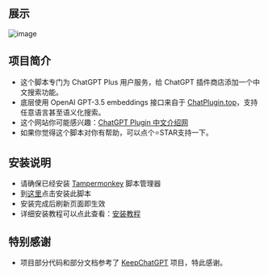 ## 展示

![image](https://github.com/banbri/ChatGPT-Plugins-Searchable/assets/44187480/8be84c53-0497-40f8-b2a3-619b0425b819)

## 项目简介

- 这个脚本专门为 ChatGPT Plus 用户服务，给 ChatGPT 插件商店添加一个中文搜索功能。
- 底层使用 OpenAI GPT-3.5 embeddings 接口来自于 [ChatPlugin.top](https://ChatPlugin.top/?plugin)，支持任意语言甚至语义化搜索。
- 这个网站你可能感兴趣：[ChatGPT Plugin 中文介绍网](https://chatgpt-plugins.banbri.cn/)
- 如果你觉得这个脚本对你有帮助，可以点个⭐️STAR支持一下。

## 安装说明

- 请确保已经安装 [Tampermonkey](https://chrome.google.com/webstore/detail/tampermonkey/dhdgffkkebhmkfjojejmpbldmpobfkfo) 脚本管理器
- 到[这里](https://greasyfork.org/zh-CN/scripts/466901)点击安装此脚本
- 安装完成后刷新页面即生效
- 详细安装教程可以点此查看：[安装教程](https://github.com/banbri/ChatGPT-Plugins-Searchable/blob/main/%E4%B8%AD%E6%96%87%E5%AE%89%E8%A3%85%E5%90%91%E5%AF%BC.md)

## 特别感谢

- 项目部分代码和部分文档参考了 [KeepChatGPT](https://github.com/xcanwin/KeepChatGPT/) 项目，特此感谢。

